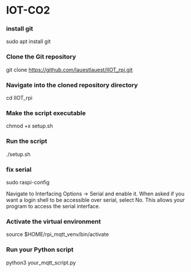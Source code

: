 IOT-CO2
=======
### install git 
sudo apt install git

### Clone the Git repository
git clone https://github.com/lauestlauest/IIOT_rpi.git

### Navigate into the cloned repository directory
cd IIOT_rpi

### Make the script executable
chmod +x setup.sh

### Run the script
./setup.sh

### fix serial

sudo raspi-config

Navigate to Interfacing Options → Serial and enable it. When asked if you want a login shell to be accessible over serial, select No. This allows your program to access the serial interface.

### Activate the virtual environment
source $HOME/rpi_mqtt_venv/bin/activate

### Run your Python script
python3 your_mqtt_script.py

